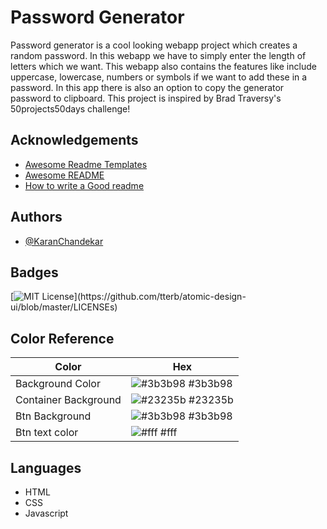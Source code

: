 # Password Generator

Password generator is a cool looking webapp project which creates a random password. In this webapp we have to simply enter the length of letters which we want. This webapp also contains the features like include uppercase, lowercase, numbers or symbols if we want to add these in a password. In this app there is also an option to copy the generator password to clipboard. This project is inspired by Brad Traversy's 50projects50days challenge!

## Acknowledgements

- [Awesome Readme Templates](https://awesomeopensource.com/project/elangosundar/awesome-README-templates)
- [Awesome README](https://github.com/matiassingers/awesome-readme)
- [How to write a Good readme](https://bulldogjob.com/news/449-how-to-write-a-good-readme-for-your-github-project)

## Authors

- [@KaranChandekar](https://www.github.com/KaranChandekar)

## Badges

[![MIT License](https://img.shields.io/apm/l/atomic-design-ui.svg?)](https://github.com/tterb/atomic-design-ui/blob/master/LICENSEs)

## Color Reference

| Color                | Hex                                                              |
| -------------------- | ---------------------------------------------------------------- |
| Background Color     | ![#3b3b98](https://via.placeholder.com/10/3b3b98?text=+) #3b3b98 |
| Container Background | ![#23235b](https://via.placeholder.com/10/23235b?text=+) #23235b |
| Btn Background       | ![#3b3b98](https://via.placeholder.com/10/3b3b98?text=+) #3b3b98 |
| Btn text color       | ![#fff](https://via.placeholder.com/10/fff?text=+) #fff          |

## Languages

- HTML
- CSS
- Javascript
